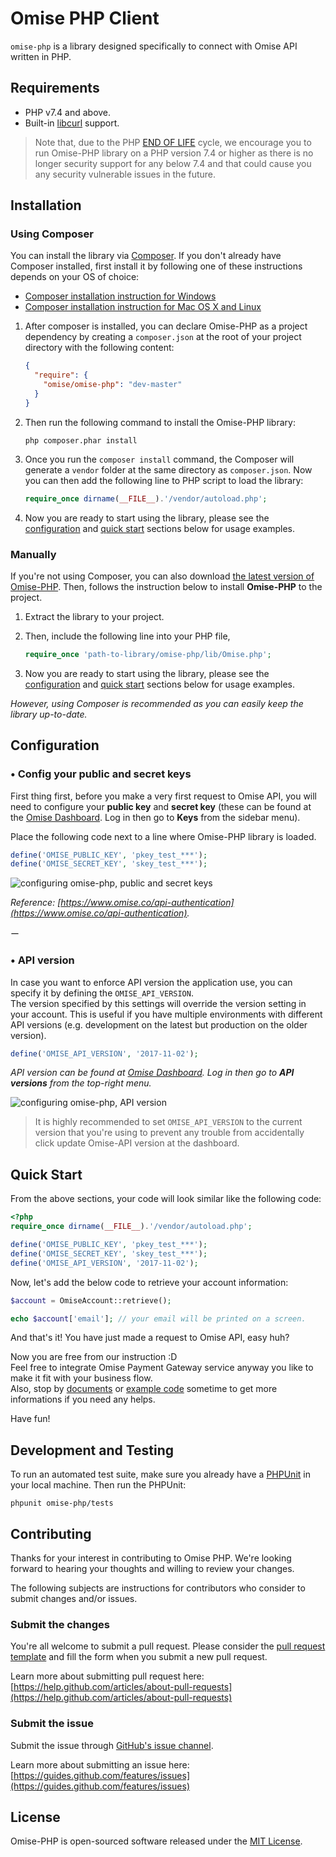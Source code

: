 # Omise PHP Client


`omise-php` is a library designed specifically to connect with Omise API written in PHP.

## Requirements

* PHP v7.4 and above.
* Built-in [libcurl](http://php.net/manual/en/book.curl.php) support.

> Note that, due to the PHP [END OF LIFE](http://php.net/supported-versions.php) cycle, we encourage you to run Omise-PHP library on a PHP version 7.4 or higher as there is no longer security support for any below 7.4 and that could cause you any security vulnerable issues in the future.

## Installation

### Using Composer

You can install the library via [Composer](https://getcomposer.org/). If you don't already have Composer installed, first install it by following one of these instructions depends on your OS of choice:

* [Composer installation instruction for Windows](https://getcomposer.org/doc/00-intro.md#installation-windows)
* [Composer installation instruction for Mac OS X and Linux](https://getcomposer.org/doc/00-intro.md#installation-linux-unix-osx)

1. After composer is installed, you can declare Omise-PHP as a project dependency by creating a `composer.json` at the root of your project directory with the following content:
    ```json
    {
      "require": {
        "omise/omise-php": "dev-master"
      }
    }
    ```

2. Then run the following command to install the Omise-PHP library:
    ```
    php composer.phar install
    ```

3. Once you run the `composer install` command, the Composer will generate a `vendor` folder at the same directory as `composer.json`.
    Now you can then add the following line to PHP script to load the library:

    ```php
    require_once dirname(__FILE__).'/vendor/autoload.php';
    ```

4. Now you are ready to start using the library, please see the [configuration](https://github.com/omise/omise-php#configuration) and [quick start](https://github.com/omise/omise-php#quick-start) sections below for usage examples.

### Manually

If you're not using Composer, you can also download [the latest version of Omise-PHP](https://github.com/omise/omise-php/archive/v2.11.2.zip).
Then, follows the instruction below to install **Omise-PHP** to the project.

1. Extract the library to your project.

2. Then, include the following line into your PHP file, 
    ```php
    require_once 'path-to-library/omise-php/lib/Omise.php';
    ```

3. Now you are ready to start using the library, please see the [configuration](https://github.com/omise/omise-php#configuration) and [quick start](https://github.com/omise/omise-php#quick-start) sections below for usage examples.

_However, using Composer is recommended as you can easily keep the library up-to-date._

## Configuration

### • Config your public and secret keys

First thing first, before you make a very first request to Omise API, you will need to configure your **public key** and **secret key** (these can be found at the [Omise Dashboard](https://dashboard.omise.co). Log in then go to **Keys** from the sidebar menu).

Place the following code next to a line where Omise-PHP library is loaded.

```php
define('OMISE_PUBLIC_KEY', 'pkey_test_***');
define('OMISE_SECRET_KEY', 'skey_test_***');
```

![configuring omise-php, public and secret keys](https://user-images.githubusercontent.com/2154669/54261954-9eed9e00-459f-11e9-96b1-747061640fab.png)

_Reference: [https://www.omise.co/api-authentication](https://www.omise.co/api-authentication)._

ー

### • API version

In case you want to enforce API version the application use, you can specify it by defining the `OMISE_API_VERSION`.  
The version specified by this settings will override the version setting in your account. This is useful if you have multiple environments with different API versions (e.g. development on the latest but production on the older version).

```php
define('OMISE_API_VERSION', '2017-11-02');
```

_API version can be found at [Omise Dashboard](https://dashboard.omise.co). Log in then go to **API versions** from the top-right menu._

![configuring omise-php, API version](https://cloud.githubusercontent.com/assets/2154669/24141410/ef0faf46-0e55-11e7-8e25-26e2a6fc403b.png)

> It is highly recommended to set `OMISE_API_VERSION` to the current version that you're using to prevent any trouble from accidentally click update Omise-API version at the dashboard.

## Quick Start

From the above sections, your code will look similar like the following code:

```php
<?php
require_once dirname(__FILE__).'/vendor/autoload.php';

define('OMISE_PUBLIC_KEY', 'pkey_test_***');
define('OMISE_SECRET_KEY', 'skey_test_***');
define('OMISE_API_VERSION', '2017-11-02');
```

Now, let's add the below code to retrieve your account information:

```php
$account = OmiseAccount::retrieve();

echo $account['email']; // your email will be printed on a screen.
```

And that's it! You have just made a request to Omise API, easy huh?

Now you are free from our instruction :D  
Feel free to integrate Omise Payment Gateway service anyway you like to make it fit with your business flow.  
Also, stop by [documents](https://www.omise.co/docs) or [example code](https://github.com/omise/examples/tree/master/php) sometime to get more informations if you need any helps.

Have fun!

## Development and Testing

To run an automated test suite, make sure you already have a [PHPUnit](https://phpunit.de) in your local machine.
Then run the PHPUnit:

```ssh
phpunit omise-php/tests
```

## Contributing

Thanks for your interest in contributing to Omise PHP. We're looking forward to hearing your thoughts and willing to review your changes.

The following subjects are instructions for contributors who consider to submit changes and/or issues.

### Submit the changes

You're all welcome to submit a pull request.
Please consider the [pull request template](https://github.com/omise/omise-php/blob/master/.github/PULL_REQUEST_TEMPLATE.md) and fill the form when you submit a new pull request.

Learn more about submitting pull request here: [https://help.github.com/articles/about-pull-requests](https://help.github.com/articles/about-pull-requests)

### Submit the issue

Submit the issue through [GitHub's issue channel](https://github.com/omise/omise-php/issues).

Learn more about submitting an issue here: [https://guides.github.com/features/issues](https://guides.github.com/features/issues)

## License

Omise-PHP is open-sourced software released under the [MIT License](https://opensource.org/licenses/MIT).

